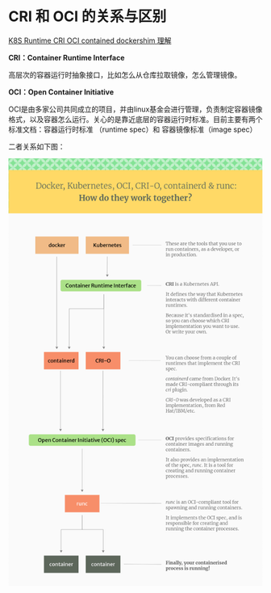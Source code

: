 # CRI 和 OCI 的关系与区别



[K8S Runtime CRI OCI contained dockershim 理解](https://blog.csdn.net/u011563903/article/details/90743853)



**CRI：Container Runtime Interface**

高层次的容器运行时抽象接口，比如怎么从仓库拉取镜像，怎么管理镜像。

**OCI：Open Container Initiative**

OCI是由多家公司共同成立的项目，并由linux基金会进行管理，负责制定容器镜像格式，以及容器怎么运行。关心的是靠近底层的容器运行时标准。目前主要有两个标准文档：容器运行时标准 （runtime spec）和 容器镜像标准（image spec）



二者关系如下图：

![](assets/CRI-OCI.png)


